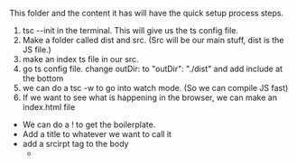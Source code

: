 This folder and the content it has will have the quick setup process steps.

1) tsc --init in the terminal. This will give us the ts config file. 
2) Make a folder called dist and src. (Src will be our main stuff, dist is the JS file.)
3) make an index ts file in our src. 
4) go ts config file. change outDir: to "outDir": "./dist" and add include at the bottom 
5) we can do a tsc -w to go into watch mode. (So we can compile JS fast)
6) If we want to see what is happening in the browser, we can make an index.html file
  - We can do a ! to get the boilerplate.
  - Add a title to whatever we want to call it
  - add a srcirpt tag to the body
    * <script src= "dist"><script>

